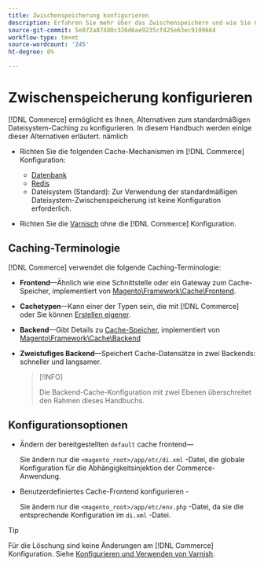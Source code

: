 ```yaml
---
title: Zwischenspeicherung konfigurieren
description: Erfahren Sie mehr über das Zwischenspeichern und wie Sie Cache-Mechanismen für die Adobe Commerce- und Magento Open Source-Anwendung konfigurieren.
source-git-commit: 5e072a87480c326d6ae9235cf425e63ec9199684
workflow-type: tm+mt
source-wordcount: '245'
ht-degree: 0%

---
```


# Zwischenspeicherung konfigurieren

[!DNL Commerce] ermöglicht es Ihnen, Alternativen zum standardmäßigen Dateisystem-Caching zu konfigurieren. In diesem Handbuch werden einige dieser Alternativen erläutert. nämlich

- Richten Sie die folgenden Cache-Mechanismen im [!DNL Commerce] Konfiguration:

   - [Datenbank](https://developer.adobe.com/commerce/php/development/cache/partial/database-caching/)
   - [Redis](config-redis.md)
   - Dateisystem (Standard): Zur Verwendung der standardmäßigen Dateisystem-Zwischenspeicherung ist keine Konfiguration erforderlich.

- Richten Sie die [Varnisch](config-varnish.md) ohne die [!DNL Commerce] Konfiguration.

## Caching-Terminologie

[!DNL Commerce] verwendet die folgende Caching-Terminologie:

- **Frontend**—Ähnlich wie eine Schnittstelle oder ein Gateway zum Cache-Speicher, implementiert von [Magento\Framework\Cache\Frontend](https://github.com/magento/magento2/tree/2.4/lib/internal/Magento/Framework/Cache/Frontend).
- **Cachetypen**—Kann einer der Typen sein, die mit [!DNL Commerce] oder Sie können [Erstellen eigener](https://developer.adobe.com/commerce/php/development/cache/partial/cache-type/).
- **Backend**—Gibt Details zu [Cache-Speicher](https://framework.zend.com/manual/1.12/en/zend.cache.backends.html), implementiert von [Magento\Framework\Cache\Backend](https://github.com/magento/magento2/tree/2.4/lib/internal/Magento/Framework/Cache/Backend)
- **Zweistufiges Backend**—Speichert Cache-Datensätze in zwei Backends: schneller und langsamer.

   >[!INFO]
   >
   >Die Backend-Cache-Konfiguration mit zwei Ebenen überschreitet den Rahmen dieses Handbuchs.

## Konfigurationsoptionen

- Ändern der bereitgestellten `default` cache frontend—

   Sie ändern nur die `<magento_root>/app/etc/di.xml` -Datei, die globale Konfiguration für die Abhängigkeitsinjektion der Commerce-Anwendung.

- Benutzerdefiniertes Cache-Frontend konfigurieren -

   Sie ändern nur die `<magento_root>/app/etc/env.php` -Datei, da sie die entsprechende Konfiguration im `di.xml` -Datei.

>[!TIP]
>
>Für die Löschung sind keine Änderungen am [!DNL Commerce] Konfiguration. Siehe [Konfigurieren und Verwenden von Varnish](config-varnish.md).
